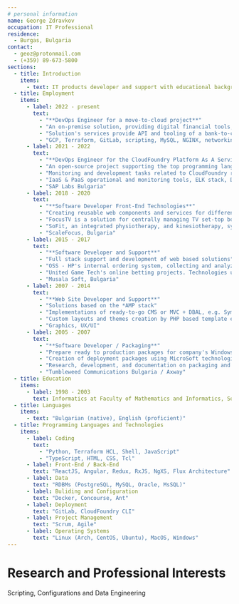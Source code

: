 ```yaml
---
# personal information
name: George Zdravkov
occupation: IT Professional
residence:
  - Burgas, Bulgaria
contact:
  - geoz@protonmail.com
  - (+359) 89-673-5800
sections:
  - title: Introduction
    items:
      - text: IT products developer and support with educational background in mathematics and informatics. With more that 15 years of experience, taking parts in different project stages. Communicative and team oriented person, with investigate and create approach to problem solving.
  - title: Employment
    items:
      - label: 2022 - present
        text:
          - "**DevOps Engineer for a move-to-cloud project**"
          - "An on-premise solution, providing digital financial tools, migrated to a cloud provider running within a Kubernetes cluster"
          - "Solution's services provide API and tooling of a bank-to-client digital operations"
          - "GCP, Terraform, GitLab, scripting, MySQL, NGINX, networking"
      - label: 2021 - 2022
        text:
          - "**DevOps Engineer for the CloudFoundry Platform As A Service solution**"
          - "An open-source project supporting the top programming languages and developer frameworks out of the box by providing different buildpack containers"
          - "Monitoring and development tasks related to CloudFoundry releases, and its sub-projects"
          - "IaaS & PaaS operational and monitoring tools, ELK stack, Docker, Concourse, Python and Golang projects. CloudFoundry could be used for deployments over AWS, GCP, Azure, AliCloud"
          - "SAP Labs Bulgaria"
      - label: 2018 - 2020
        text:
          - "**Software Developer Front-End Technologies**"
          - "Creating reusable web components and services for different projects"
          - "FocusTV is a solution for centrally managing TV set-top boxes with a React+Redux front-end"
          - "SoFit, an integrated physiotherapy, and kinesiotherapy, system to handle home therapy practise, with an Angular based front-end"
          - "ScaleFocus, Bulgaria"
      - label: 2015 - 2017
        text:
          - "**Software Developer and Support**"
          - "Full stack support and development of web based solutions"
          - "OSS - HP's internal ordering system, collecting and analyzing receipts, orders tracing, statistics and documents. Technologies involved are Tcl with NodeJS+Express+ReactJS, Oracle"
          - "United Game Tech's online betting projects. Technologies used are Angular and vanilla JavaScript front-end with an *AMP serving back-end"
          - "Musala Soft, Bulgaria"
      - label: 2007 - 2014
        text:
          - "**Web Site Developer and Support**"
          - "Solutions based on the *AMP stack"
          - "Implementations of ready-to-go CMS or MVC + DBAL, e.g. Symfony+Doctrine setup"
          - "Custom layouts and themes creation by PHP based template engines"
          - "Graphics, UX/UI"
      - label: 2005 - 2007
        text:
          - "**Software Developer / Packaging**"
          - "Prepare ready to production packages for company's Windows based software solutions"
          - "Creation of deployment packages using MicroSoft technologies, Ant, XSLT"
          - "Research, development, and documentation on packaging and build processes"
          - "Tumbleweed Communications Bulgaria / Axway"
  - title: Education
    items:
      - label: 1998 - 2003
        text: Informatics at Faculty of Mathematics and Informatics, Sofia University "St. Kliment Ohridski"
  - title: Languages
    items:
      - text: "Bulgarian (native), English (proficient)"
  - title: Programming Languages and Technologies
    items:
      - label: Coding
        text:
          - "Python, Terraform HCL, Shell, JavaScript"
          - "TypeScript, HTML, CSS, Tcl"
      - label: Front-End / Back-End
        text: "ReactJS, Angular, Redux, RxJS, NgXS, Flux Architecture"
      - label: Data
        text: "RDBMs (PostgreSQL, MySQL, Oracle, MsSQL)"
      - label: Buliding and Configuration
        text: "Docker, Concourse, Ant"
      - label: Deployment
        text: "GitLab, CloudFoundry CLI"
      - label: Project Management
        text: "Scrum, Agile"
      - label: Operating Systems
        text: "Linux (Arch, CentOS, Ubuntu), MacOS, Windows"
---
```


# Research and Professional Interests

Scripting, Configurations and Data Engineering
